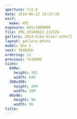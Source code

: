 ```yaml
---
aperture: f/2.0
date: 2014-06-22 13:23:24
exif:
  make: HTC
exposure: 665/1000000
file: IMG_20140622_132324
gallery: 2014-hike-blair-atholl
layout: gallery-photo
model: One S
next: 76d845b
ordering: 11
previous: fe10806
sizes:
  640w:
    height: 362
    width: 640
  200x200:
    height: 200
    width: 200
  96x96:
    height: 96
    width: 96
title: 
---
```

